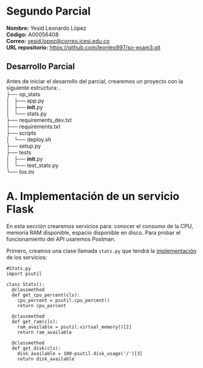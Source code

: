 # Segundo Parcial  
**Nombre:** Yesid Leonardo López  
**Código:** A00056408  
**Correo:** yesid.lopez@correo.icesi.edu.co  
**URL repositorio:** https://github.com/leonleo997/so-exam3.git  

## Desarrollo Parcial  

Antes de iniciar el desarrollo del parcial, crearemos un proyecto con la siguiente estructura:
.  
├── op_stats  
│   ├── app.py  
│   ├── __init__.py  
│   └── stats.py  
├── requirements_dev.txt  
├── requirements.txt  
├── scripts  
│   └── deploy.sh  
├── setup.py  
├── tests  
│   ├── __init__.py  
│   └── test_stats.py  
└── tox.ini  



# A. Implementación de un servicio Flask  

En esta sección crearemos servicios para: conocer el consumo de la CPU, memoria RAM disponible, espacio disponible en disco. Para probar el funcionamiento del API usaremos Postman.  

Primero, creamos una clase llamada `stats.py` que tendrá la [implementación](https://github.com/leonleo997/so-exam3/blob/yesidlopez/exam3/op_stats/stats.py) de los servicios:  
```console
#Stats.py  
import psutil

class Stats():
  @classmethod
  def get_cpu_percent(cls):
    cpu_percent = psutil.cpu_percent()
    return cpu_percent

  @classmethod
  def get_ram(cls):
    ram_available = psutil.virtual_memory()[2]
    return ram_available

  @classmethod
  def get_disk(cls):
    disk_available = 100-psutil.disk_usage('/')[3]
    return disk_available

```  
